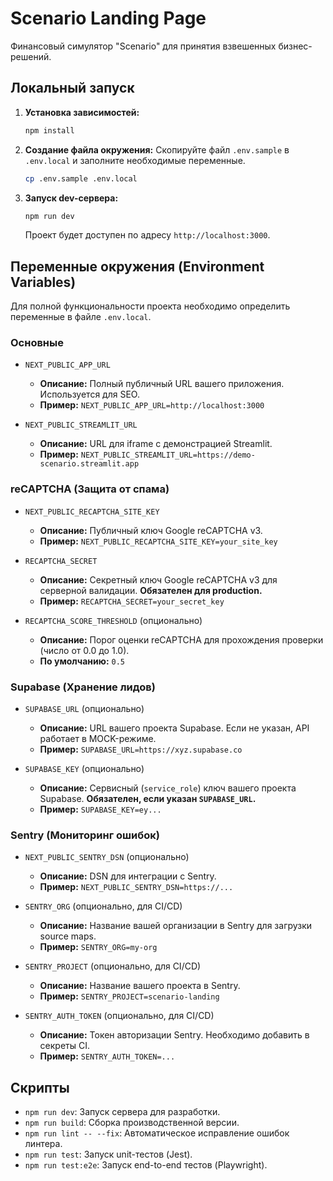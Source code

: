 # Scenario Landing Page

Финансовый симулятор "Scenario" для принятия взвешенных бизнес-решений.

## Локальный запуск

1.  **Установка зависимостей:**
    ```bash
    npm install
    ```

2.  **Создание файла окружения:**
    Скопируйте файл `.env.sample` в `.env.local` и заполните необходимые переменные.
    ```bash
    cp .env.sample .env.local
    ```

3.  **Запуск dev-сервера:**
    ```bash
    npm run dev
    ```
    Проект будет доступен по адресу `http://localhost:3000`.

## Переменные окружения (Environment Variables)

Для полной функциональности проекта необходимо определить переменные в файле `.env.local`.

### Основные

-   `NEXT_PUBLIC_APP_URL`
    -   **Описание:** Полный публичный URL вашего приложения. Используется для SEO.
    -   **Пример:** `NEXT_PUBLIC_APP_URL=http://localhost:3000`

-   `NEXT_PUBLIC_STREAMLIT_URL`
    -   **Описание:** URL для iframe с демонстрацией Streamlit.
    -   **Пример:** `NEXT_PUBLIC_STREAMLIT_URL=https://demo-scenario.streamlit.app`

### reCAPTCHA (Защита от спама)

-   `NEXT_PUBLIC_RECAPTCHA_SITE_KEY`
    -   **Описание:** Публичный ключ Google reCAPTCHA v3.
    -   **Пример:** `NEXT_PUBLIC_RECAPTCHA_SITE_KEY=your_site_key`

-   `RECAPTCHA_SECRET`
    -   **Описание:** Секретный ключ Google reCAPTCHA v3 для серверной валидации. **Обязателен для production.**
    -   **Пример:** `RECAPTCHA_SECRET=your_secret_key`

-   `RECAPTCHA_SCORE_THRESHOLD` (опционально)
    -   **Описание:** Порог оценки reCAPTCHA для прохождения проверки (число от 0.0 до 1.0).
    -   **По умолчанию:** `0.5`

### Supabase (Хранение лидов)

-   `SUPABASE_URL` (опционально)
    -   **Описание:** URL вашего проекта Supabase. Если не указан, API работает в MOCK-режиме.
    -   **Пример:** `SUPABASE_URL=https://xyz.supabase.co`

-   `SUPABASE_KEY` (опционально)
    -   **Описание:** Сервисный (`service_role`) ключ вашего проекта Supabase. **Обязателен, если указан `SUPABASE_URL`.**
    -   **Пример:** `SUPABASE_KEY=ey...`

### Sentry (Мониторинг ошибок)

-   `NEXT_PUBLIC_SENTRY_DSN` (опционально)
    -   **Описание:** DSN для интеграции с Sentry.
    -   **Пример:** `NEXT_PUBLIC_SENTRY_DSN=https://...`

-   `SENTRY_ORG` (опционально, для CI/CD)
    -   **Описание:** Название вашей организации в Sentry для загрузки source maps.
    -   **Пример:** `SENTRY_ORG=my-org`

-   `SENTRY_PROJECT` (опционально, для CI/CD)
    -   **Описание:** Название вашего проекта в Sentry.
    -   **Пример:** `SENTRY_PROJECT=scenario-landing`

-   `SENTRY_AUTH_TOKEN` (опционально, для CI/CD)
    -   **Описание:** Токен авторизации Sentry. Необходимо добавить в секреты CI.
    -   **Пример:** `SENTRY_AUTH_TOKEN=...`

## Скрипты

-   `npm run dev`: Запуск сервера для разработки.
-   `npm run build`: Сборка производственной версии.
-   `npm run lint -- --fix`: Автоматическое исправление ошибок линтера.
-   `npm run test`: Запуск unit-тестов (Jest).
-   `npm run test:e2e`: Запуск end-to-end тестов (Playwright).